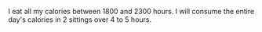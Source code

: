 I eat all my calories between 1800 and 2300 hours.
I will consume the entire day's calories in 2 sittings over 4 to 5 hours.
